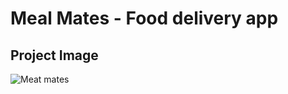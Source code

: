 # Meal Mates - Food delivery app

## Project Image
![Meat mates](https://github.com/user-attachments/assets/19586888-43d9-47ac-9fa4-d9692dd61875)
